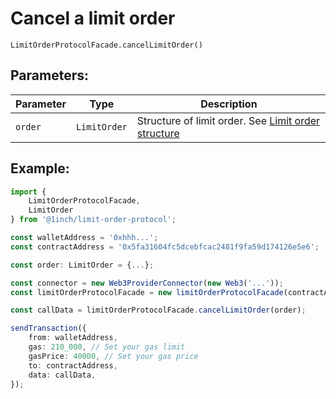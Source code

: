 # Cancel a limit order

`LimitOrderProtocolFacade.cancelLimitOrder()`

## Parameters:

| Parameter | Type         | Description                                                                       |
| --------- | ------------ | --------------------------------------------------------------------------------- |
| `order`   | `LimitOrder` | Structure of limit order. See [Limit order structure](./limit-order-structure.md) |

## Example:

```typescript
import {
    LimitOrderProtocolFacade,
    LimitOrder
} from '@1inch/limit-order-protocol';

const walletAddress = '0xhhh...';
const contractAddress = '0x5fa31604fc5dcebfcac2481f9fa59d174126e5e6';

const order: LimitOrder = {...};

const connector = new Web3ProviderConnector(new Web3('...'));
const limitOrderProtocolFacade = new limitOrderProtocolFacade(contractAddress, connector);

const callData = limitOrderProtocolFacade.cancelLimitOrder(order);

sendTransaction({
    from: walletAddress,
    gas: 210_000, // Set your gas limit
    gasPrice: 40000, // Set your gas price
    to: contractAddress,
    data: callData,
});
```
